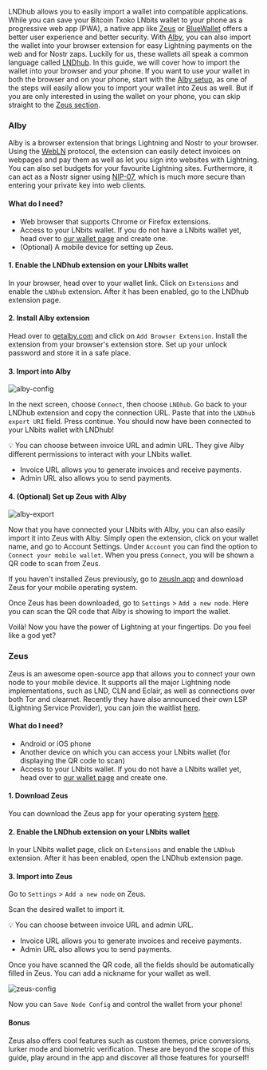LNDhub allows you to easily import a wallet into compatible applications. While you can save your Bitcoin Txoko LNbits wallet to your phone as a progressive web app (PWA), a native app like [Zeus](https://zeusln.app/) or [BlueWallet](https://bluewallet.io/) offers a better user experience and better security. With [Alby](https://getalby.com/), you can also import the wallet into your browser extension for easy Lightning payments on the web and for Nostr zaps. Luckily for us, these wallets all speak a common language called [LNDhub](https://github.com/BlueWallet/LndHub/tree/master). In this guide, we will cover how to import the wallet into your browser and your phone. If you want to use your wallet in both the browser and on your phone, start with the [Alby setup](#Alby), as one of the steps will easily allow you to import your wallet into Zeus as well. But if you are only interested in using the wallet on your phone, you can skip straight to the [Zeus section](#Zeus). 
### Alby
Alby is a browser extension that brings Lightning and Nostr to your browser. Using the [WebLN](https://www.webln.dev/) protocol, the extension can easily detect invoices on webpages and pay them as well as let you sign into websites with Lightning. You can also set budgets for your favourite Lightning sites. Furthermore, it can act as a Nostr signer using [NIP-07](https://github.com/nostr-protocol/nips/blob/master/07.md), which is much more secure than entering your private key into web clients. 
#### What do I need? 
- Web browser that supports Chrome or Firefox extensions. 
- Access to your LNbits wallet. If you do not have a LNbits wallet yet, head over to [our wallet page](https://bitcointxoko.com) and create one. 
- (Optional) A mobile device for setting up Zeus. 
#### 1. Enable the LNDhub extension on your LNbits wallet
In your browser, head over to your wallet link. Click on `Extensions` and enable the `LNDhub` extension. After it has been enabled, go to the LNDhub extension page. 
#### 2. Install Alby extension
Head over to [getalby.com](https://getalby.com/) and click on `Add Browser Extension`. Install the extension from your browser's extension store. Set up your unlock password and store it in a safe place. 
#### 3. Import into Alby
![alby-config](https://raw.githubusercontent.com/bitcointxoko/guides/main/images/lndhub/alby-config.png)

In the next screen, choose `Connect`, then choose `LNDhub`. Go back to your LNDhub extension and copy the connection URL. Paste that into the `LNDhub export URI` field. Press continue. You should now have been connected to your LNbits wallet with LNDhub!

💡 You can choose between invoice URL and admin URL. They give Alby different permissions to interact with your LNbits wallet. 
- Invoice URL allows you to generate invoices and receive payments. 
- Admin URL also allows you to send payments. 
#### 4. (Optional) Set up Zeus with Alby
![alby-export](https://raw.githubusercontent.com/bitcointxoko/guides/main/images/lndhub/alby-export.png)

Now that you have connected your LNbits with Alby, you can also easily import it into Zeus with Alby. Simply open the extension, click on your wallet name, and go to Account Settings. Under ``Account`` you can find the option to `Connect your mobile wallet`. When you press `Connect`, you will be shown a QR code to scan from Zeus. 

If you haven't installed Zeus previously, go to [zeusln.app](https://zeusln.app/) and download Zeus for your mobile operating system. 

Once Zeus has been downloaded, go to `Settings` > `Add a new node`. Here you can scan the QR code that Alby is showing to import the wallet. 

Voilà! Now you have the power of Lightning at your fingertips. Do you feel like a god yet?

### Zeus
Zeus is an awesome open-source app that allows you to connect your own node to your mobile device. It supports all the major Lightning node implementations, such as LND, CLN and Eclair, as well as connections over both Tor and clearnet. Recently they have also announced their own LSP (Lightning Service Provider), you can join the waitlist [here](https://olympusln.com/). 
#### What do I need?
- Android or iOS phone
- Another device on which you can access your LNbits wallet (for displaying the QR code to scan)
- Access to your LNbits wallet. If you do not have a LNbits wallet yet, head over to [our wallet page](https://bitcointxoko.com) and create one. 
#### 1. Download Zeus
You can download the Zeus app for your operating system [here](https://zeusln.app/).
#### 2. Enable the LNDhub extension on your LNbits wallet
In your LNbits wallet page, click on `Extensions` and enable the `LNDhub` extension. After it has been enabled, open the LNDhub extension page. 
#### 3. Import into Zeus
Go to `Settings` > `Add a new node` on Zeus.

Scan the desired wallet to import it. 

💡 You can choose between invoice URL and admin URL. 
- Invoice URL allows you to generate invoices and receive payments. 
- Admin URL also allows you to send payments. 

Once you have scanned the QR code, all the fields should be automatically filled in Zeus. You can add a nickname for your wallet as well. 

![zeus-config](https://github.com/bitcointxoko/guides/blob/main/images/lndhub/zeus-config.png)

Now you can `Save Node Config` and control the wallet from your phone!
#### Bonus
Zeus also offers cool features such as custom themes, price conversions, lurker mode and biometric verification. These are beyond the scope of this guide, play around in the app and discover all those features for yourself!

